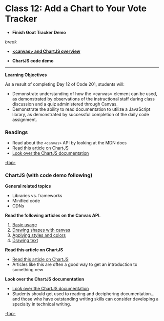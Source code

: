 # Class 12: Add a Chart to Your Vote Tracker

<a id="top"></a>
- **Finish Goat Tracker Demo**

*break*

- **[\<canvas> and ChartJS overview](#chartjs)**

- **ChartJS code demo**

---

 **Learning Objectives**

 As a result of completing Day 12 of Code 201, students will:

 - Demonstrate understanding of how the \<canvas> element can be used, as demonstrated by observations of the instructional staff during class discussion and a quiz administered through Canvas.
 - Demonstrate the ability to read documentation to utilize a JavaScript library, as demonstrated by successful completion of the daily code assignment.

### Readings

- Read about the `<canvas>` API by looking at the MDN docs
- [Read this article on ChartJS](http://www.webdesignerdepot.com/2013/11/easily-create-stunning-animated-charts-with-chart-js/)
- [Look over the ChartJS documentation](http://www.chartjs.org/docs/)

[-top-](#top)


<a id="chartjs"></a>
### ChartJS (with code demo following)

**General related topics**

- Libraries vs. frameworks
- Minified code
- CDNs

**Read the following articles on the Canvas API.**

1. [Basic usage](https://developer.mozilla.org/en-US/docs/Web/API/Canvas_API/Tutorial/Basic_usage)
2. [Drawing shapes with canvas](https://developer.mozilla.org/en-US/docs/Web/API/Canvas_API/Tutorial/Drawing_shapes)
3. [Applying styles and colors](https://developer.mozilla.org/en-US/docs/Web/API/Canvas_API/Tutorial/Applying_styles_and_colors)
4. [Drawing text](https://developer.mozilla.org/en-US/docs/Web/API/Canvas_API/Tutorial/Drawing_text)

**Read this article on ChartJS**

- [Read this article on ChartJS](http://www.webdesignerdepot.com/2013/11/easily-create-stunning-animated-charts-with-chart-js/)
- Articles like this are often a good way to get an introduction to something new

**Look over the ChartJS documentation**

- [Look over the ChartJS documentation](http://www.chartjs.org/docs/)
- Students should get used to reading and deciphering documentation... and those who have outstanding writing skills can consider developing a specialty in technical writing.

[-top-](#top)
